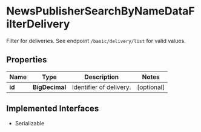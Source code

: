 

# NewsPublisherSearchByNameDataFilterDelivery

Filter for deliveries. See endpoint `/basic/delivery/list` for valid values.

## Properties

Name | Type | Description | Notes
------------ | ------------- | ------------- | -------------
**id** | **BigDecimal** | Identifier of delivery. |  [optional]


## Implemented Interfaces

* Serializable


